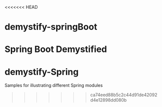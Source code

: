 <<<<<<< HEAD
# demystify-springBoot
Spring Boot Demystified
=======
# demystify-Spring
Samples for illustrating different Spring modules
>>>>>>> ca74eed88b5c2c44d91de42092d4e12898dd080b
